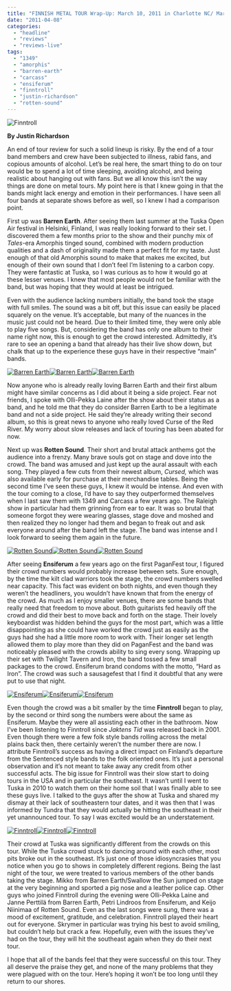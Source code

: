 ```yaml
---
title: "FINNISH METAL TOUR Wrap-Up: March 10, 2011 in Charlotte NC/ March 11, 2011 in Raleigh, NC"
date: "2011-04-08"
categories: 
  - "headline"
  - "reviews"
  - "reviews-live"
tags: 
  - "1349"
  - "amorphis"
  - "barren-earth"
  - "carcass"
  - "ensiferum"
  - "finntroll"
  - "justin-richardson"
  - "rotten-sound"
---
```


![](http://www.hellbound.ca/wp-content/uploads/2011/04/finn2.jpg "Finntroll")

**By Justin Richardson**

An end of tour review for such a solid lineup is risky. By the end of a tour band members and crew have been subjected to illness, rabid fans, and copious amounts of alcohol. Let’s be real here, the smart thing to do on tour would be to spend a lot of time sleeping, avoiding alcohol, and being realistic about hanging out with fans. But we all know this isn’t the way things are done on metal tours. My point here is that I knew going in that the bands might lack energy and emotion in their performances. I have seen all four bands at separate shows before as well, so I knew I had a comparison point.

First up was **Barren Earth**. After seeing them last summer at the Tuska Open Air festival in Helsinki, Finland, I was really looking forward to their set. I discovered them a few months prior to the show and their punchy mix of _Tales_\-era Amorphis tinged sound, combined with modern production qualities and a dash of originality made them a perfect fit for my taste. Just enough of that old Amorphis sound to make that makes me excited, but enough of their own sound that I don’t feel I’m listening to a carbon copy. They were fantastic at Tuska, so I was curious as to how it would go at these lesser venues. I knew that most people would not be familiar with the band, but was hoping that they would at least be intrigued.

Even with the audience lacking numbers initially, the band took the stage with full smiles. The sound was a bit off, but this issue can easily be placed squarely on the venue. It’s acceptable, but many of the nuances in the music just could not be heard. Due to their limited time, they were only able to play five songs. But, considering the band has only one album to their name right now, this is enough to get the crowd interested. Admittedly, it’s rare to see an opening a band that already has their live show down, but chalk that up to the experience these guys have in their respective “main” bands.

[![](http://www.hellbound.ca/wp-content/uploads/2011/04/be1-150x150.jpg "Barren Earth")](http://www.hellbound.ca/wp-content/uploads/2011/04/be1.jpg)[![](http://www.hellbound.ca/wp-content/uploads/2011/04/be2-150x150.jpg "Barren Earth")](http://www.hellbound.ca/wp-content/uploads/2011/04/be2.jpg)[![](http://www.hellbound.ca/wp-content/uploads/2011/04/be3-150x150.jpg "Barren Earth")](http://www.hellbound.ca/wp-content/uploads/2011/04/be3.jpg)

Now anyone who is already really loving Barren Earth and their first album might have similar concerns as I did about it being a side project. Fear not friends, I spoke with Olli-Pekka Laine after the show about their status as a band, and he told me that they do consider Barren Earth to be a legitimate band and not a side project. He said they’re already writing their second album, so this is great news to anyone who really loved Curse of the Red River. My worry about slow releases and lack of touring has been abated for now.

Next up was **Rotten Sound**. Their short and brutal attack anthems got the audience into a frenzy. Many brave souls got on stage and dove into the crowd. The band was amused and just kept up the aural assault with each song. They played a few cuts from their newest album, _Cursed,_ which was also available early for purchase at their merchandise tables. Being the second time I’ve seen these guys, I knew it would be intense. And even with the tour coming to a close, I’d have to say they outperformed themselves when I last saw them with 1349 and Carcass a few years ago. The Raleigh show in particular had them grinning from ear to ear. It was so brutal that someone forgot they were wearing glasses, stage dove and moshed and then realized they no longer had them and began to freak out and ask everyone around after the band left the stage. The band was intense and I look forward to seeing them again in the future.

[![](http://www.hellbound.ca/wp-content/uploads/2011/04/rs1-150x150.jpg "Rotten Sound")](http://www.hellbound.ca/wp-content/uploads/2011/04/rs1.jpg)[![](http://www.hellbound.ca/wp-content/uploads/2011/04/rs2-150x150.jpg "Rotten Sound")](http://www.hellbound.ca/wp-content/uploads/2011/04/rs2.jpg)[![](http://www.hellbound.ca/wp-content/uploads/2011/04/rs4-150x150.jpg "Rotten Sound")](http://www.hellbound.ca/wp-content/uploads/2011/04/rs4.jpg)

After seeing **Ensiferum** a few years ago on the first PaganFest tour, I figured their crowd numbers would probably increase between sets. Sure enough, by the time the kilt clad warriors took the stage, the crowd numbers swelled near capacity. This fact was evident on both nights, and even though they weren’t the headliners, you wouldn’t have known that from the energy of the crowd. As much as I enjoy smaller venues, there are some bands that really need that freedom to move about. Both guitarists fed heavily off the crowd and did their best to move back and forth on the stage. Their lovely keyboardist was hidden behind the guys for the most part, which was a little disappointing as she could have worked the crowd just as easily as the guys had she had a little more room to work with. Their longer set length allowed them to play more than they did on PaganFest and the band was noticeably pleased with the crowds ability to sing every song. Wrapping up their set with Twilight Tavern and Iron, the band tossed a few small packages to the crowd. Ensiferum brand condoms with the motto, “Hard as Iron”. The crowd was such a sausagefest that I find it doubtful that any were put to use that night.

[![](http://www.hellbound.ca/wp-content/uploads/2011/04/ens2-150x150.jpg "Ensiferum")](http://www.hellbound.ca/wp-content/uploads/2011/04/ens2.jpg)[![](http://www.hellbound.ca/wp-content/uploads/2011/04/ens31-150x150.jpg "Ensiferum")](http://www.hellbound.ca/wp-content/uploads/2011/04/ens31.jpg)[![](http://www.hellbound.ca/wp-content/uploads/2011/04/ens4-ALT-150x150.jpg "Ensiferum")](http://www.hellbound.ca/wp-content/uploads/2011/04/ens4-ALT.jpg)

Even though the crowd was a bit smaller by the time **Finntroll** began to play, by the second or third song the numbers were about the same as Ensiferum. Maybe they were all assisting each other in the bathroom. Now I’ve been listening to Finntroll since _Jaktens Tid_ was released back in 2001. Even though there were a few folk style bands rolling across the metal plains back then, there certainly weren’t the number there are now. I attribute Finntroll’s success as having a direct impact on Finland’s departure from the Sentenced style bands to the folk oriented ones. It’s just a personal observation and it’s not meant to take away any credit from other successful acts. The big issue for Finntroll was their slow start to doing tours in the USA and in particular the southeast. It wasn’t until I went to Tuska in 2010 to watch them on their home soil that I was finally able to see these guys live. I talked to the guys after the show at Tuska and shared my dismay at their lack of southeastern tour dates, and it was then that I was informed by Tundra that they would actually be hitting the southeast in their yet unannounced tour. To say I was excited would be an understatement.

[![](http://www.hellbound.ca/wp-content/uploads/2011/04/finn1-150x150.jpg "Finntroll")](http://www.hellbound.ca/wp-content/uploads/2011/04/finn1.jpg)[![](http://www.hellbound.ca/wp-content/uploads/2011/04/finn3-150x150.jpg "Finntroll")](http://www.hellbound.ca/wp-content/uploads/2011/04/finn3.jpg)[![](http://www.hellbound.ca/wp-content/uploads/2011/04/finn4-150x150.jpg "Finntroll")](http://www.hellbound.ca/wp-content/uploads/2011/04/finn4.jpg)

Their crowd at Tuska was significantly different from the crowds on this tour. While the Tuska crowd stuck to dancing around with each other, most pits broke out in the southeast. It’s just one of those idiosyncrasies that you notice when you go to shows in completely different regions. Being the last night of the tour, we were treated to various members of the other bands taking the stage. Mikko from Barren Earth/Swallow the Sun jumped on stage at the very beginning and sported a pig nose and a leather police cap. Other guys who joined Finntroll during the evening were Olli-Pekka Laine and Janne Perttilä from Barren Earth, Petri Lindroos from Ensiferum, and Keijo Niinimaa of Rotten Sound. Even as the last songs were sung, there was a mood of excitement, gratitude, and celebration. Finntroll played their heart out for everyone. Skrymer in particular was trying his best to avoid smiling, but couldn’t help but crack a few. Hopefully, even with the issues they’ve had on the tour, they will hit the southeast again when they do their next tour.

I hope that all of the bands feel that they were successful on this tour. They all deserve the praise they get, and none of the many problems that they were plagued with on the tour. Here’s hoping it won’t be too long until they return to our shores.
